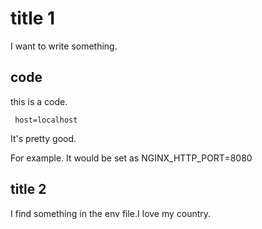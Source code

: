 # title 1

I want to write something.

## code

this is a code.

`
host=localhost`

It's pretty good.

For example. It would be set as NGINX_HTTP_PORT=8080

## title 2

I find something in the env file.I love my country.
